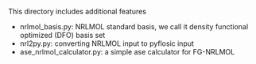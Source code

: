 This directory includes additional features 

- nrlmol_basis.py: NRLMOL standard basis, we call it density functional optimized (DFO) basis set 
- nrl2py.py: converting NRLMOL input to pyflosic input 
- ase_nrlmol_calculator.py: a simple ase calculator for FG-NRLMOL 
